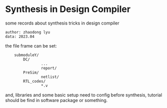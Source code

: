 # Synthesis in Design Compiler
some records about synthesis tricks in design compiler 

    author: zhaodong lyu 
    data: 2023.04 

the file frame can be set:

        submoduleY/
            DC/
                    ...
                    report/
            PreSim/
                    netlist/
            RTL_codes/
                    *.v
and, libraries and some basic setup need to config before synthesis, tutorial should be find in software package or something.
